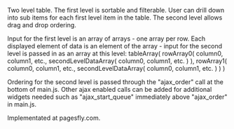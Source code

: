 Two level table. The first level is sortable and filterable. 
User can drill down into sub items for each first level item in the table. 
The second level allows drag and drop ordering.

Input for the first level is an array of arrays - one array per row. Each displayed element of data is an element of the array - input for the second level is passed in as an array at this level:
  tableArray(
      rowArray0(
          column0,
          column1,
          etc.,
          secondLevelDataArray(
              column0, 
              column1, 
              etc.
          )
      ),
      rowArray1(
          column0,
          column1,
          etc.,
          secondLevelDataArray(
              column0, 
              column1, 
              etc.
          )
      )
  )
  
Ordering for the second level is passed through the "ajax_order" call at the bottom of main.js.
Other ajax enabled calls can be added for additional widgets needed such as "ajax_start_queue" immediately above "ajax_order" in main.js. 
  
Implementated at pagesfly.com.
